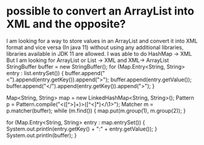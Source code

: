 
# possible to convert an ArrayList into XML and the opposite?

I am looking for a way to store values in an ArrayList and convert it into XML format and vice versa (In java 11) without using any additional libraries, libraries available in JDK 11 are allowed.
I was able to do HashMap -> XML
But I am looking for ArrayList or List -> XML and XML-> ArrayList
StringBuffer buffer = new StringBuffer();
  for (Map.Entry<String, String> entry : list.entrySet()) {
    buffer.append("<").append(entry.getKey()).append(">");
    buffer.append(entry.getValue());
    buffer.append("</").append(entry.getKey()).append(">");
  }

  Map<String, String> map = new LinkedHashMap<String, String>();
  Pattern p = Pattern.compile("<([^>]+)>([^<]*)</\\1>");
  Matcher m = p.matcher(buffer);
  while (m.find()) {
    map.put(m.group(1), m.group(2));
  }

  for (Map.Entry<String, String> entry : map.entrySet()) {
    System.out.println(entry.getKey() + ":" + entry.getValue());
  }
  System.out.println(buffer);
}


        